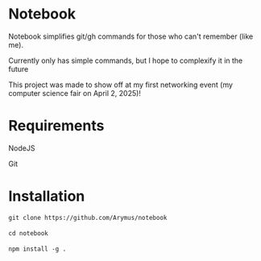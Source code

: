 <h1>Notebook</h1>
<p>Notebook simplifies git/gh commands for those who can't remember (like me).</p>
<p>Currently only has simple commands, but I hope to complexify it in the future</p>
<p>This project was made to show off at my first networking event (my computer science fair on April 2, 2025)!</p>

<h1>Requirements</h1>
<p>NodeJS</p>
<p>Git</p>

<h1>Installation</h1>
<code>git clone https://github.com/Arymus/notebook</code>
<br>
<br>
<code>cd notebook</code>
<br>
<br>
<code>npm install -g .</code>
